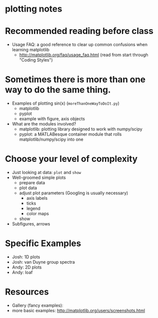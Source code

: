 # plotting notes

# Recommended reading before class
- Usage FAQ: a good reference to clear up common confusions when learning matplotlib
  - http://matplotlib.org/faq/usage_faq.html (read from start through "Coding Styles")

# Sometimes there is more than one way to do the same thing.
- Examples of plotting sin(x) (`moreThanOneWayToDoIt.py`)
  - matplotlib
  - pyplot
  - example with figure, axis objects
- What are the modules involved?
  - matplotlib: plotting library designed to work with numpy/scipy
  - pyplot: a MATLABesque container module that rolls matplotlib/numpy/scipy into one

# Choose your level of complexity
- Just looking at data: `plot` and `show`
- Well-groomed simple plots
  - prepare data
  - plot data
  - adjust plot parameters (Googling is usually necessary)
    - axis labels
    - ticks
    - legend
    - color maps
  - show
- Subfigures, arrows

# Specific Examples
- Josh: 1D plots
- Josh: van Duyne group spectra
- Andy: 2D plots
- Andy: loaf

# Resources
- Gallery (fancy examples): 
- more basic examples: http://matplotlib.org/users/screenshots.html